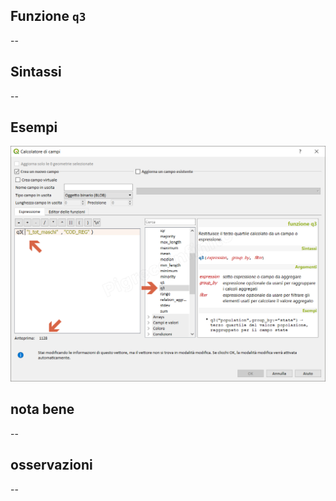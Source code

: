 ## Funzione `q3`

--

## Sintassi

--

## Esempi

<img src="/img/aggregates/q3/q31.png">

## nota bene

--

## osservazioni

--